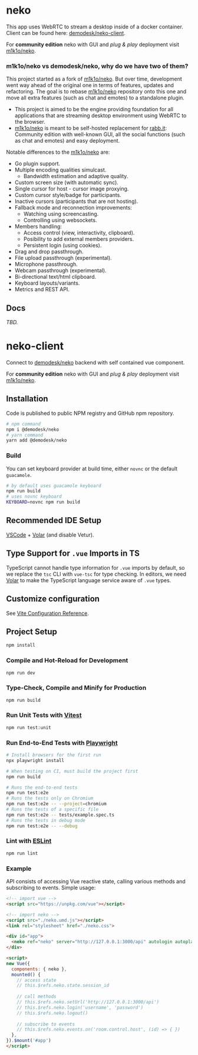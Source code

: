 # neko
This app uses WebRTC to stream a desktop inside of a docker container. Client can be found here: [demodesk/neko-client](https://github.com/demodesk/neko-client).

For **community edition** neko with GUI and _plug & play_ deployment visit [m1k1o/neko](https://github.com/m1k1o/neko).

### **m1k1o/neko** vs **demodesk/neko**, why do we have two of them?

This project started as a fork of [m1k1o/neko](https://github.com/m1k1o/neko). But over time, development went way ahead of the original one in terms of features, updates and refactoring. The goal is to rebase [m1k1o/neko](https://github.com/m1k1o/neko) repository onto this one and move all extra features (such as chat and emotes) to a standalone plugin.

- This project is aimed to be the engine providing foundation for all applications that are streaming desktop environment using WebRTC to the browser.
- [m1k1o/neko](https://github.com/m1k1o/neko) is meant to be self-hosted replacement for [rabb.it](https://en.wikipedia.org/wiki/Rabb.it): Community edition with well-known GUI, all the social functions (such as chat and emotes) and easy deployment.

Notable differences to the [m1k1o/neko](https://github.com/m1k1o/neko) are:

- Go plugin support.
- Multiple encoding qualities simulcast.
   - Bandwidth estimation and adaptive quality.
- Custom screen size (with automatic sync).
- Single cursor for host - cursor image proxying.
- Custom cursor style/badge for participants.
- Inactive cursors (participants that are not hosting).
- Fallback mode and reconnection improvements:
  - Watching using screencasting.
  - Controlling using websockets.
- Members handling:
  - Access control (view, interactivity, clipboard).
  - Posibility to add external members providers.
  - Persistent login (using cookies).
- Drag and drop passthrough.
- File upload passthrough (experimental).
- Microphone passthrough.
- Webcam passthrough (experimental).
- Bi-directional text/html clipboard.
- Keyboard layouts/variants.
- Metrics and REST API.

## Docs

*TBD.*

# neko-client
Connect to [demodesk/neko](https://github.com/demodesk/neko) backend with self contained vue component. 

For **community edition** neko with GUI and _plug & play_ deployment visit [m1k1o/neko](https://github.com/m1k1o/neko).

## Installation
Code is published to public NPM registry and GitHub npm repository.

```bash
# npm command
npm i @demodesk/neko
# yarn command
yarn add @demodesk/neko
```

### Build

You can set keyboard provider at build time, either `novnc` or the default `guacamole`.

```bash
# by default uses guacamole keyboard
npm run build
# uses novnc keyboard
KEYBOARD=novnc npm run build
```

## Recommended IDE Setup

[VSCode](https://code.visualstudio.com/) + [Volar](https://marketplace.visualstudio.com/items?itemName=Vue.volar) (and disable Vetur).

## Type Support for `.vue` Imports in TS

TypeScript cannot handle type information for `.vue` imports by default, so we replace the `tsc` CLI with `vue-tsc` for type checking. In editors, we need [Volar](https://marketplace.visualstudio.com/items?itemName=Vue.volar) to make the TypeScript language service aware of `.vue` types.

## Customize configuration

See [Vite Configuration Reference](https://vitejs.dev/config/).

## Project Setup

```sh
npm install
```

### Compile and Hot-Reload for Development

```sh
npm run dev
```

### Type-Check, Compile and Minify for Production

```sh
npm run build
```

### Run Unit Tests with [Vitest](https://vitest.dev/)

```sh
npm run test:unit
```

### Run End-to-End Tests with [Playwright](https://playwright.dev)

```sh
# Install browsers for the first run
npx playwright install

# When testing on CI, must build the project first
npm run build

# Runs the end-to-end tests
npm run test:e2e
# Runs the tests only on Chromium
npm run test:e2e -- --project=chromium
# Runs the tests of a specific file
npm run test:e2e -- tests/example.spec.ts
# Runs the tests in debug mode
npm run test:e2e -- --debug
```

### Lint with [ESLint](https://eslint.org/)

```sh
npm run lint
```


### Example
API consists of accessing Vue reactive state, calling various methods and subscribing to events. Simple usage:

```html
<!-- import vue -->
<script src="https://unpkg.com/vue"></script>

<!-- import neko -->
<script src="./neko.umd.js"></script>
<link rel="stylesheet" href="./neko.css">

<div id="app">
  <neko ref="neko" server="http://127.0.0.1:3000/api" autologin autoplay />
</div>

<script>
new Vue({
  components: { neko },
  mounted() {
    // access state
    // this.$refs.neko.state.session_id
  
    // call methods
    // this.$refs.neko.setUrl('http://127.0.0.1:3000/api')
    // this.$refs.neko.login('username', 'password')
    // this.$refs.neko.logout()
  
    // subscribe to events
    // this.$refs.neko.events.on('room.control.host', (id) => { })
  },
}).$mount('#app')
</script>
```
